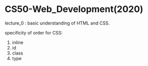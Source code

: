 # CS50-Web_Development(2020)
lecture_0 : basic understanding of HTML and CSS.

specificity of order for CSS:
1) inline
2) id
3) class
4) type
